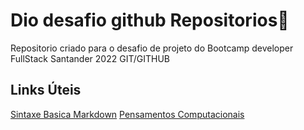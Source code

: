 # Dio desafio github Repositorios:runner:
Repositorio criado para o desafio de projeto do Bootcamp developer FullStack Santander 2022 GIT/GITHUB

## Links Úteis ##
[Sintaxe Basica Markdown](https://www.markdownguide.org/)
 [Pensamentos Computacionais](https://github.com/Cronuzgamer/Dio-desafio-github-Repositorios/tree/main/Pensamento%20Computacional)

